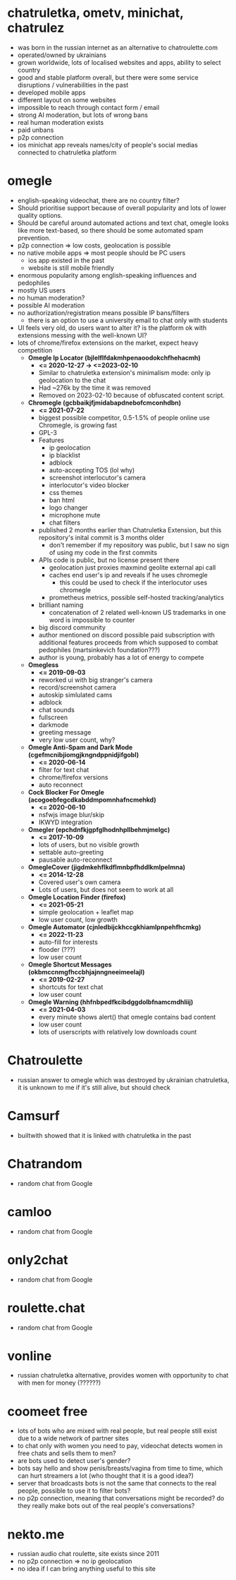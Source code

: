 # chatruletka, ometv, minichat, chatrulez
* was born in the russian internet as an alternative to chatroulette.com
* operated/owned by ukrainians
* grown worldwide, lots of localised websites and apps, ability to select country
* good and stable platform overall, but there were some service disruptions / vulnerabilities in the past
* developed mobile apps
* different layout on some websites
* impossible to reach through contact form / email
* strong AI moderation, but lots of wrong bans
* real human moderation exists
* paid unbans
* p2p connection
* ios minichat app reveals names/city of people's social medias connected to chatruletka platform

# omegle
* english-speaking videochat, there are no country filter?
* Should prioritise support because of overall popularity and lots of lower quality options.
* Should be careful around automated actions and text chat, omegle looks like more text-based, so there should be some automated spam prevention.
* p2p connection => low costs, geolocation is possible
* no native mobile apps => most people should be PC users
  * ios app existed in the past 
  * website is still mobile friendly
* enormous popularity among english-speaking influences and pedophiles
* mostly US users
* no human moderation?
* possible AI moderation
* no authorization/registration means possible IP bans/filters
  * there is an option to use a university email to chat only with students
* UI feels very old, do users want to alter it? is the platform ok with extensions messing with the well-known UI?
* lots of chrome/firefox extensions on the market, expect heavy competition
    * **Omegle Ip Locator (bjlelflfdakmhpenaoodokchfhehacmh)**
        * **<= 2020-12-27 -> <=2023-02-10**
        * Similar to chatruletka extension's minimalism mode: only ip geolocation to the chat
        * Had ~276k by the time it was removed
        * Removed on 2023-02-10 because of obfuscated content script.
  * **Chromegle (gcbbaikjfjmidabapdnebofcmconhdbn)**
    * **<= 2021-07-22**
    * biggest possible competitor, 0.5-1.5% of people online use Chromegle, is growing fast
    * GPL-3
    * Features
      * ip geolocation
      * ip blacklist
      * adblock
      * auto-accepting TOS (lol why)
      * screenshot interlocutor's camera
      * interlocutor's video blocker
      * css themes
      * ban html
      * logo changer
      * microphone mute
      * chat filters
    * published 2 months earlier than Chatruletka Extension, but this repository's inital commit is 3 months older
      * don't remember if my repository was public, but I saw no sign of using my code in the first commits
    * APIs code is public, but no license present there
      * geolocation just proxies maxmind geolite external api call
      * caches end user's ip and reveals if he uses chromegle
        * this could be used to check if the interlocutor uses chromegle 
      * prometheus metrics, possible self-hosted tracking/analytics
    * brilliant naming
      * concatenation of 2 related well-known US trademarks in one word is impossible to counter
    * big discord community
    * author mentioned on discord possible paid subscription with additional features proceeds from which supposed to combat pedophiles (martsinkevich foundation???)
    * author is young, probably has a lot of energy to compete
  * **Omegless**
    * **<= 2019-09-03**
    * reworked ui with big stranger's camera
    * record/screenshot camera
    * autoskip simlulated cams
    * adblock
    * chat sounds
    * fullscreen
    * darkmode
    * greeting message
    * very low user count, why?
  * **Omegle Anti-Spam and Dark Mode (cgefmcnibjiomgjkngndppnidjifgobl)**
    * **<= 2020-06-14**
    * filter for text chat
    * chrome/firefox versions
    * auto reconnect
  * **Cock Blocker For Omegle (acogoebfegcdkabddmpomnhafncmehkd)**
    * **<= 2020-06-10**
    * nsfwjs image blur/skip
    * IKWYD integration
  * **Omegler (epchdnfkjgpfglhodnhpllbehmjmelgc)**
    * **<= 2017-10-09**
    * lots of users, but no visible growth
    * settable auto-greeting
    * pausable auto-reconnect
  * **OmegleCover (jigdmkehflkdflmnbpfhddlkmlpelmna)**
    * **<= 2014-12-28**
    * Covered user's own camera
    * Lots of users, but does not seem to work at all
  * **Omegle Location Finder (firefox)**
    * **<= 2021-05-21**
    * simple geolocation + leaflet map
    * low user count, low growth
  * **Omegle Automator (cjnledbijckhccgkhiamlpnpehfhcmkg)**
    * **<= 2022-11-23**
    * auto-fill for interests
    * flooder (???)
    * low user count
  * **Omegle Shortcut Messages (okbmccnmgfhccbhjajnngneeimeelajl)**
    * **<= 2019-02-27**
    * shortcuts for text chat
    * low user count
  * **Omegle Warning (hhfnbpedfkcibdggdolbfnamcmdhliij)**
    * **<= 2021-04-03**
    * every minute shows alert() that omegle contains bad content
    * low user count
    * lots of userscripts with relatively low downloads count
# Chatroulette
* russian answer to omegle which was destroyed by ukrainian chatruletka, it is unknown to me if it's still alive, but should check
# Camsurf
* builtwith showed that it is linked with chatruletka in the past
# Chatrandom
* random chat from Google
# camloo
* random chat from Google
# only2chat
* random chat from Google
# roulette.chat
* random chat from Google
# vonline
* russian chatruletka alternative, provides women with opportunity to chat with men for money (??????)
# coomeet free
* lots of bots who are mixed with real people, but real people still exist due to a wide network of partner sites
* to chat only with women you need to pay, videochat detects women in free chats and sells them to men?
* are bots used to detect user's gender?
* bots say hello and show penis/breasts/vagina from time to time, which can hurt streamers a lot (who thought that it is a good idea?)
* server that broadcasts bots is not the same that connects to the real people, possible to use it to filter bots?
* no p2p connection, meaning that conversations might be recorded? do they really make bots out of the real people's conversations?
# nekto.me
* russian audio chat roulette, site exists since 2011
* no p2p connection => no ip geolocation
* no idea if I can bring anything useful to this site